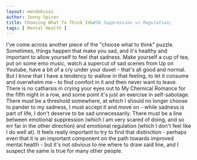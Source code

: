 ```yaml
---
layout: mendokusai
author: Jonny Spicer
title: Choosing What To Think IV&#58 Suppression vs Regulation;
tags: [ Mental Health ]
---
```

I've come across another piece of the "choose what to think" puzzle. Sometimes, things happen that make you sad, and it's healthy and important to allow yourself to feel that sadness.
Make yourself a cup of tea, put on some emo music, watch a supercut of sad scenes from Up on Youtube, have a bit of a cry under your duvet - that's all good and normal. But I know
that I have a tendency to wallow in that feeling, to let it consume and overwhelm me - to find comfort in it and then never want to leave. There is no catharsis in crying your eyes
out to My Chemical Romance for the fifth night in a row, and some point it's just an exercise in self-sabotage. There must be a threshold somewhere, at which I should no longer choose
to pander to my sadness, I must accept it and move on - while sadness is part of life, I don't deserve to be sad unnecessarily. There must be a line between emotional suppression
(which I am very scared of doing, and so err far in the other direction) and emotional regulation (which I don't feel like I do well at). It feels really important to try to find
that distinction - perhaps even that it is an important component on the path towards improved mental health - but it's not obvious to me where to draw said line, and I suspect the
same is true for many other people.
